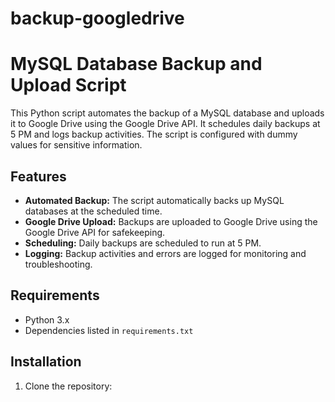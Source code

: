 # backup-googledrive
# MySQL Database Backup and Upload Script

This Python script automates the backup of a MySQL database and uploads it to Google Drive using the Google Drive API. It schedules daily backups at 5 PM and logs backup activities. The script is configured with dummy values for sensitive information.

## Features

- **Automated Backup:** The script automatically backs up MySQL databases at the scheduled time.
- **Google Drive Upload:** Backups are uploaded to Google Drive using the Google Drive API for safekeeping.
- **Scheduling:** Daily backups are scheduled to run at 5 PM.
- **Logging:** Backup activities and errors are logged for monitoring and troubleshooting.

## Requirements

- Python 3.x
- Dependencies listed in `requirements.txt`

## Installation

1. Clone the repository:
